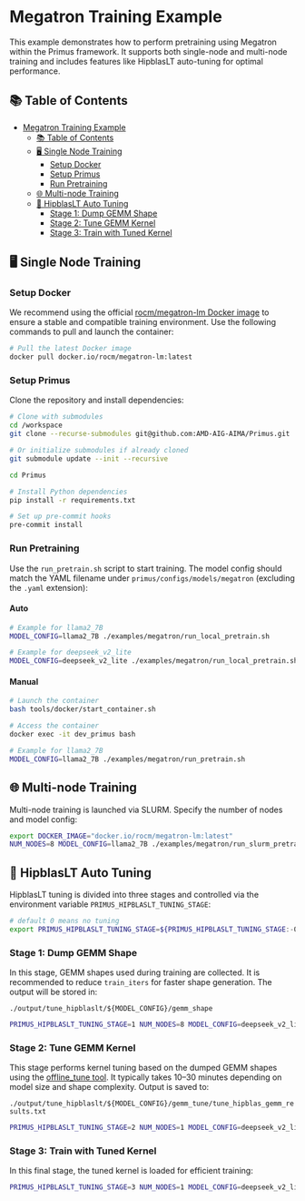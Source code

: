 # Megatron Training Example

This example demonstrates how to perform pretraining using Megatron within the Primus framework. It supports both single-node and multi-node training and includes features like HipblasLT auto-tuning for optimal performance.


## 📚 Table of Contents
- [Megatron Training Example](#megatron-training-example)
  - [📚 Table of Contents](#-table-of-contents)
  - [🖥️ Single Node Training](#️-single-node-training)
    - [Setup Docker](#setup-docker)
    - [Setup Primus](#setup-primus)
    - [Run Pretraining](#run-pretraining)
  - [🌐 Multi-node Training](#-multi-node-training)
  - [🔧 HipblasLT Auto Tuning](#-hipblaslt-auto-tuning)
    - [Stage 1: Dump GEMM Shape](#stage-1-dump-gemm-shape)
    - [Stage 2: Tune GEMM Kernel](#stage-2-tune-gemm-kernel)
    - [Stage 3: Train with Tuned Kernel](#stage-3-train-with-tuned-kernel)


## 🖥️ Single Node Training

### Setup Docker
We recommend using the official [rocm/megatron-lm Docker image](https://hub.docker.com/r/rocm/megatron-lm) to ensure a stable and compatible training environment. Use the following commands to pull and launch the container:

```bash
# Pull the latest Docker image
docker pull docker.io/rocm/megatron-lm:latest

```

### Setup Primus
Clone the repository and install dependencies:

```bash
# Clone with submodules
cd /workspace
git clone --recurse-submodules git@github.com:AMD-AIG-AIMA/Primus.git

# Or initialize submodules if already cloned
git submodule update --init --recursive

cd Primus

# Install Python dependencies
pip install -r requirements.txt

# Set up pre-commit hooks
pre-commit install
```

### Run Pretraining
Use the `run_pretrain.sh` script to start training. The model config should match the YAML filename under `primus/configs/models/megatron` (excluding the `.yaml` extension):

#### Auto
```bash
# Example for llama2_7B
MODEL_CONFIG=llama2_7B ./examples/megatron/run_local_pretrain.sh

# Example for deepseek_v2_lite
MODEL_CONFIG=deepseek_v2_lite ./examples/megatron/run_local_pretrain.sh

```

#### Manual
```bash
# Launch the container
bash tools/docker/start_container.sh

# Access the container
docker exec -it dev_primus bash

# Example for llama2_7B
MODEL_CONFIG=llama2_7B ./examples/megatron/run_pretrain.sh

```


## 🌐 Multi-node Training
Multi-node training is launched via SLURM. Specify the number of nodes and model config:

```bash
export DOCKER_IMAGE="docker.io/rocm/megatron-lm:latest"
NUM_NODES=8 MODEL_CONFIG=llama2_7B ./examples/megatron/run_slurm_pretrain.sh
```

## 🔧 HipblasLT Auto Tuning
HipblasLT tuning is divided into three stages and controlled via the environment variable `PRIMUS_HIPBLASLT_TUNING_STAGE`:

```bash
# default 0 means no tuning
export PRIMUS_HIPBLASLT_TUNING_STAGE=${PRIMUS_HIPBLASLT_TUNING_STAGE:-0}
```

### Stage 1: Dump GEMM Shape
In this stage, GEMM shapes used during training are collected. It is recommended to reduce `train_iters` for faster shape generation. The output will be stored in:

```./output/tune_hipblaslt/${MODEL_CONFIG}/gemm_shape```

```bash
PRIMUS_HIPBLASLT_TUNING_STAGE=1 NUM_NODES=8 MODEL_CONFIG=deepseek_v2_lite bash ./examples/megatron/run_slurm_pretrain.sh
```

### Stage 2: Tune GEMM Kernel
This stage performs kernel tuning based on the dumped GEMM shapes using the [offline_tune tool](https://github.com/AMD-AIG-AIMA/Primus/tree/main/examples/offline_tune). It typically takes 10–30 minutes depending on model size and shape complexity. Output is saved to:

```./output/tune_hipblaslt/${MODEL_CONFIG}/gemm_tune/tune_hipblas_gemm_results.txt```

```bash
PRIMUS_HIPBLASLT_TUNING_STAGE=2 NUM_NODES=1 MODEL_CONFIG=deepseek_v2_lite bash ./examples/megatron/run_slurm_pretrain.sh
```

### Stage 3: Train with Tuned Kernel
In this final stage, the tuned kernel is loaded for efficient training:

```bash
PRIMUS_HIPBLASLT_TUNING_STAGE=3 NUM_NODES=1 MODEL_CONFIG=deepseek_v2_lite bash ./examples/megatron/run_slurm_pretrain.sh
```
